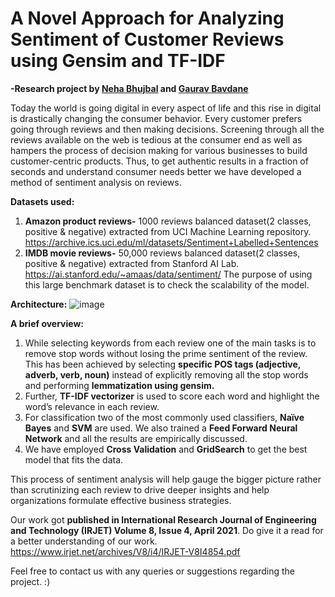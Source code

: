 # A Novel Approach for Analyzing Sentiment of Customer Reviews using Gensim and TF-IDF 
**-Research project by 
[Neha Bhujbal](https://github.com/nehabhujbal222) 
and [Gaurav Bavdane](https://github.com/Gaurav6420)** 

Today the world is going digital in every 
aspect of life and this rise in digital is drastically changing 
the consumer behavior. Every customer prefers going 
through reviews and then making decisions. Screening 
through all the reviews available on the web is tedious at 
the consumer end as well as hampers the process of decision 
making for various businesses to build customer-centric 
products. Thus, to get authentic results in a fraction of seconds 
and understand consumer needs better we have developed a 
method of sentiment analysis on reviews.

**Datasets used:**
1. **Amazon product reviews-** 1000 reviews balanced dataset(2 classes, positive & negative) extracted from UCI Machine Learning repository. https://archive.ics.uci.edu/ml/datasets/Sentiment+Labelled+Sentences
2. **IMDB movie reviews-** 50,000 reviews balanced dataset(2 classes, positive & negative) extracted from Stanford AI Lab. https://ai.stanford.edu/~amaas/data/sentiment/ The purpose of using this large benchmark dataset is to check the scalability of the model.

**Architecture:**
![image](https://user-images.githubusercontent.com/66311371/116960644-a65fec00-acbe-11eb-86cd-c43d597bc5b2.png)

**A brief overview:**
1. While selecting keywords from each review one of the main tasks is to 
remove stop words without losing the prime sentiment of 
the review. This has been achieved by selecting **specific POS 
tags (adjective, adverb, verb, noun)**  instead of explicitly removing 
all the stop words and performing **lemmatization using gensim.**
2. Further, **TF-IDF vectorizer** is used to 
score each word and highlight the word’s relevance in each 
review. 
3. For classification two of the most commonly used 
classifiers, **Naïve Bayes** and **SVM** are used. We also trained a 
**Feed Forward Neural Network** and all the results are 
empirically discussed. 
4. We have employed **Cross Validation** 
and **GridSearch** to get the best model that fits the data. 


This process of sentiment analysis will help gauge the bigger 
picture rather than scrutinizing each review to drive deeper 
insights and help organizations formulate effective business 
strategies.

Our work got **published in International Research Journal of Engineering and Technology (IRJET) Volume 8, Issue 4,  April 2021**. 
Do give it a read for a better understanding of our work.
https://www.irjet.net/archives/V8/i4/IRJET-V8I4854.pdf

Feel free to contact us with any queries or suggestions regarding the project. :)
